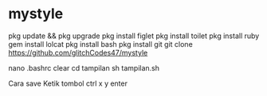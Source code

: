 # mystyle
pkg update && pkg upgrade
pkg install figlet
pkg install toilet
pkg install ruby
gem install lolcat
pkg install bash
pkg install git
git clone https://github.com/glitchCodes47/mystyle

nano .bashrc
clear
cd tampilan
sh tampilan.sh

Cara save
Ketik tombol ctrl x y enter
